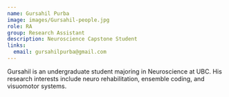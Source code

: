 ```yaml
---
name: Gursahil Purba
image: images/Gursahil-people.jpg
role: RA
group: Research Assistant  
description: Neuroscience Capstone Student
links:
  email: gursahilpurba@gmail.com
---
```


Gursahil is an undergraduate student majoring in Neuroscience at UBC. His research interests include neuro rehabilitation, ensemble coding, and visuomotor systems.

